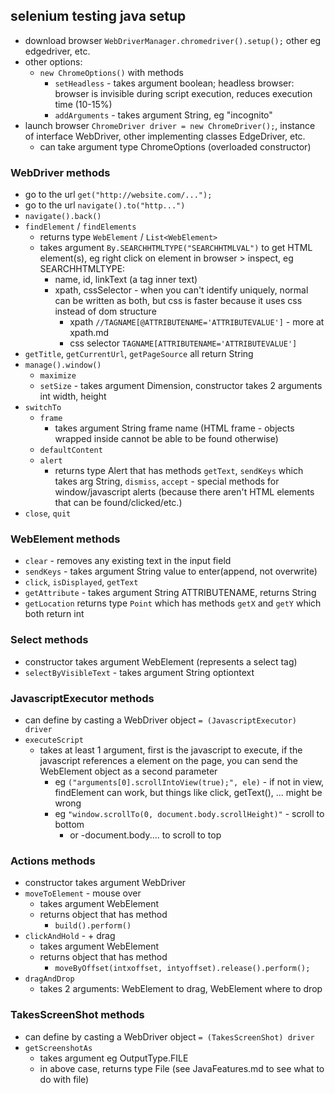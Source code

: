 ## selenium testing java setup
* download browser `WebDriverManager.chromedriver().setup();` other eg edgedriver, etc.
* other options:
  * `new ChromeOptions()` with methods
    * `setHeadless` - takes argument boolean; headless browser: browser is invisible during script execution, reduces execution time (10-15%)
    * `addArguments` - takes argument String, eg "incognito"
* launch browser `ChromeDriver driver = new ChromeDriver();`, instance of interface WebDriver, other implementing classes EdgeDriver, etc.
  * can take argument type ChromeOptions (overloaded constructor)
### WebDriver methods
* go to the url `get("http://website.com/...");`
* go to the url `navigate().to("http...")`
* `navigate().back()`
* `findElement` / `findElements`
  * returns type `WebElement` / `List<WebElement>`
  * takes argument `By.SEARCHHTMLTYPE("SEARCHHTMLVAL")` to get HTML element(s), eg right click on element in browser > inspect, eg SEARCHHTMLTYPE:
    * name, id, linkText (a tag inner text)
    * xpath, cssSelector - when you can't identify uniquely, normal can be written as both, but css is faster because it uses css instead of dom structure
      * xpath `//TAGNAME[@ATTRIBUTENAME='ATTRIBUTEVALUE']` - more at xpath.md
      * css selector `TAGNAME[ATTRIBUTENAME='ATTRIBUTEVALUE']`
* `getTitle`, `getCurrentUrl`, `getPageSource` all return String
* `manage().window()`
  * `maximize`
  * `setSize` - takes argument Dimension, constructor takes 2 arguments int width, height
* `switchTo`
  * `frame`
    * takes argument String frame name (HTML frame - objects wrapped inside cannot be able to be found otherwise)
  * `defaultContent`
  * `alert`
    *  returns type Alert that has methods `getText`, `sendKeys` which takes arg String, `dismiss`, `accept` - special methods for window/javascript alerts (because there aren't HTML elements that can be found/clicked/etc.)
* `close`, `quit`
### WebElement methods
* `clear` - removes any existing text in the input field
* `sendKeys` - takes argument String value to enter(append, not overwrite)
* `click`, `isDisplayed`, `getText`
* `getAttribute` - takes argument String ATTRIBUTENAME, returns String
* `getLocation` returns type `Point` which has methods `getX` and `getY` which both return int
### Select methods
  * constructor takes argument WebElement (represents a select tag)
  * `selectByVisibleText` - takes argument String optiontext
### JavascriptExecutor methods
* can define by casting a WebDriver object `= (JavascriptExecutor) driver`
* `executeScript`
  * takes at least 1 argument, first is the javascript to execute, if the javascript references a element on the page, you can send the WebElement object as a second parameter
    * eg `("arguments[0].scrollIntoView(true);", ele)` - if not in view, findElement can work, but things like click, getText(), ... might be wrong
    * eg `"window.scrollTo(0, document.body.scrollHeight)"` - scroll to bottom
      * or -document.body.... to scroll to top
### Actions methods
* constructor takes argument WebDriver
* `moveToElement` - mouse over
  * takes argument WebElement
  * returns object that has method
    * `build().perform()`
* `clickAndHold` - + drag
  * takes argument WebElement
  * returns object that has method
    * `moveByOffset(intxoffset, intyoffset).release().perform();`
* `dragAndDrop`
  * takes 2 arguments: WebElement to drag, WebElement where to drop
### TakesScreenShot methods
* can define by casting a WebDriver object `= (TakesScreenShot) driver`
* `getScreenshotAs`
  * takes argument eg OutputType.FILE
  * in above case, returns type File (see JavaFeatures.md to see what to do with file)

